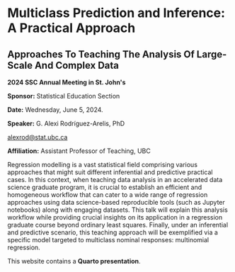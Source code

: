 # Multiclass Prediction and Inference: A Practical Approach

## Approaches To Teaching The Analysis Of Large-Scale And Complex Data

**2024 SSC Annual Meeting in St. John's**

**Sponsor:** Statistical Education Section

**Date:** Wednesday, June 5, 2024.

**Speaker:** G. Alexi Rodríguez-Arelis, PhD

alexrod@stat.ubc.ca

**Affiliation:** Assistant Professor of Teaching, UBC

Regression modelling is a vast statistical field comprising various approaches that might suit different inferential and predictive practical cases. In this context, when teaching data analysis in an accelerated data science graduate program, it is crucial to establish an efficient and homogeneous workflow that can cater to a wide range of regression approaches using data science-based reproducible tools (such as Jupyter notebooks) along with engaging datasets. This talk will explain this analysis workflow while providing crucial insights on its application in a regression graduate course beyond ordinary least squares. Finally, under an inferential and predictive scenario, this teaching approach will be exemplified via a specific model targeted to multiclass nominal responses: multinomial regression.

This website contains a **Quarto presentation**.
